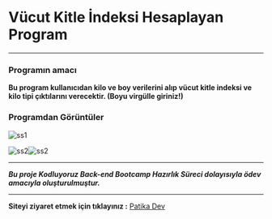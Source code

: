 # Vücut Kitle İndeksi Hesaplayan Program
-------------------------------------------------------------------- 
### Programın amacı

**Bu program kullanıcıdan  kilo ve boy verilerini alıp vücut kitle indeksi ve kilo tipi çıktılarını verecektir. (Boyu virgülle giriniz!)** 

### Programdan Görüntüler

![ss1](https://user-images.githubusercontent.com/85981579/164994907-180c1312-c4a8-4754-b818-19959c50792f.PNG)

![ss2](https://user-images.githubusercontent.com/85981579/164994926-e050b602-0ad6-4388-b2da-52b88beefcf6.PNG)![ss2](https://user-images.githubusercontent.com/85981579/164994926-e050b602-0ad6-4388-b2da-52b88beefcf6.PNG)

--------------------------------------------------------------------



***Bu proje Kodluyoruz Back-end Bootcamp Hazırlık Süreci dolayısıyla ödev amacıyla oluşturulmuştur.***

---------------------------------------------------------------------------------
**Siteyi ziyaret etmek için tıklayınız :** [Patika Dev](https://www.patika.dev)

